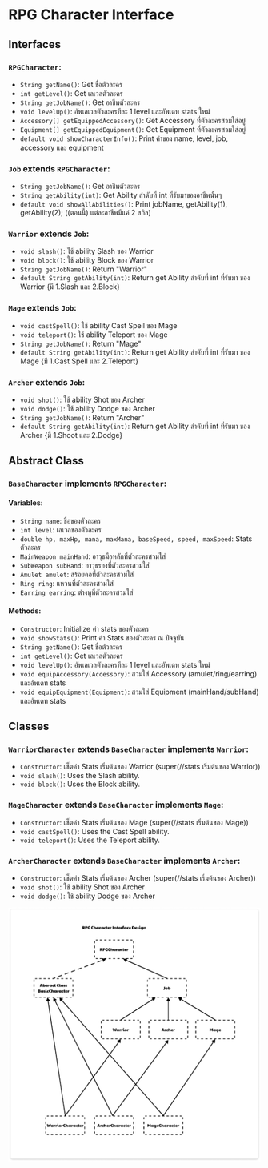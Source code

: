 # RPG Character Interface

## Interfaces

### `RPGCharacter`:
- `String getName()`: Get ชื่อตัวละคร
- `int getLevel()`: Get เลเวลตัวละคร
- `String getJobName()`: Get อาชีพตัวละคร
- `void levelUp()`: อัพเลเวลตัวละครทีละ 1 level และอัพเดท stats ใหม่
- `Accessory[] getEquippedAccessory()`: Get Accessory ที่ตัวละครสวมใส่อยู่
- `Equipment[] getEquippedEquipment()`: Get Equipment ที่ตัวละครสวมใส่อยู่
- `default void showCharacterInfo()`: Print ค่าของ name, level, job, accessory และ equipment

### `Job` extends `RPGCharacter`:
- `String getJobName()`: Get อาชีพตัวละคร
- `String getAbility(int)`: Get Ability ลำดับที่ int ที่รับมาของอาชีพนั้นๆ
- `default void showAllAbilities()`: Print jobName, getAbility(1), getAbility(2); ((ตอนนี้) แต่ละอาชีพมีแค่ 2 สกิล)

### `Warrior` extends `Job`:
- `void slash()`: ใช้ ability Slash ของ Warrior
- `void block()`: ใช้ ability Block ของ Warrior
- `String getJobName()`: Return "Warrior"
- `default String getAbility(int)`: Return get Ability ลำดับที่ int ที่รับมา ของ Warrior {มี 1.Slash และ 2.Block}


### `Mage` extends `Job`:
- `void castSpell()`: ใช้ ability Cast Spell ของ Mage
- `void teleport()`: ใช้ ability Teleport ของ Mage
- `String getJobName()`: Return "Mage"
- `default String getAbility(int)`: Return get Ability ลำดับที่ int ที่รับมา ของ Mage {มี 1.Cast Spell และ 2.Teleport}

### `Archer` extends `Job`:
- `void shot()`: ใช้ ability Shot ของ Archer
- `void dodge()`: ใช้ ability Dodge ของ Archer
- `String getJobName()`: Return "Archer"
- `default String getAbility(int)`: Return get Ability ลำดับที่ int ที่รับมา ของ Archer {มี 1.Shoot และ 2.Dodge}


## Abstract Class

### `BaseCharacter` implements `RPGCharacter`:
#### Variables:
- `String name`: ชื่อของตัวละคร
- `int level`: เลเวลของตัวละคร
- `double hp, maxHp, mana, maxMana, baseSpeed, speed, maxSpeed`: Stats ตัวละคร 
- `MainWeapon mainHand`: อาวุธมือหลักที่ตัวละครสวมใส่
- `SubWeapon subHand`: อาวุธรองที่ตัวละครสวมใส่
- `Amulet amulet`: สร้อยคอที่ตัวละครสวมใส่
- `Ring ring`: แหวนที่ตัวละครสวมใส่
- `Earring earring`: ต่างหูที่ตัวละครสวมใส่

#### Methods:
- `Constructor`: Initialize ค่า stats ของตัวละคร
- `void showStats()`: Print ค่า Stats ของตัวละคร ณ ปัจจุบัน
- `String getName()`: Get ชื่อตัวละคร
- `int getLevel()`: Get เลเวลตัวละคร
- `void levelUp()`: อัพเลเวลตัวละครทีละ 1 level และอัพเดท stats ใหม่
- `void equipAccessory(Accessory)`: สวมใส่ Accessory (amulet/ring/earring) และอัพเดท stats
- `void equipEquipment(Equipment)`: สวมใส่ Equipment (mainHand/subHand) และอัพเดท stats 

## Classes

### `WarriorCharacter` extends `BaseCharacter` implements `Warrior`:
- `Constructor`: เซ็ตค่า Stats เริ่มต้นของ Warrior (super(//stats เริ่มต้นของ Warrior))
- `void slash()`: Uses the Slash ability.
- `void block()`: Uses the Block ability.

### `MageCharacter` extends `BaseCharacter` implements `Mage`:
- `Constructor`:  เซ็ตค่า Stats เริ่มต้นของ Mage (super(//stats เริ่มต้นของ Mage))
- `void castSpell()`: Uses the Cast Spell ability.
- `void teleport()`: Uses the Teleport ability.

### `ArcherCharacter` extends `BaseCharacter` implements `Archer`:
- `Constructor`: เซ็ตค่า Stats เริ่มต้นของ Archer (super(//stats เริ่มต้นของ Archer))
- `void shot()`: ใช้ ability Shot ของ Archer
- `void dodge()`: ใช้ ability Dodge ของ Archer

![Local Image](RPGCharacterInterfaceDiagram.png)
